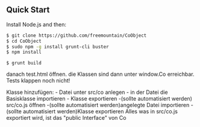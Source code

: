 ## Quick Start

Install Node.js and then:

```sh
$ git clone https://github.com/freemountain/CoObject
$ cd CoObject
$ sudo npm -g install grunt-cli buster
$ npm install
```

```
$ grunt build
```

danach test.html öffnen. die Klassen sind dann unter window.Co erreichbar.
Tests klappen noch nicht!

Klasse hinzufügen:
	- Datei unter src/co anlegen
	- in der Datei die Basisklasse importieren
	- Klasse exportieren
	-(sollte automatisiert werden) src/co.js öffnen
	-(sollte automatisiert werden)angelegte Datei importieren
	-(sollte automatisiert werden)Klasse exportieren
	Alles was in src/co.js exportiert wird, ist das "public Interface" von Co
